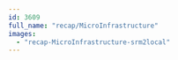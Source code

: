 ```yaml
---
id: 3609
full_name: "recap/MicroInfrastructure"
images: 
  - "recap-MicroInfrastructure-srm2local"
---
```

